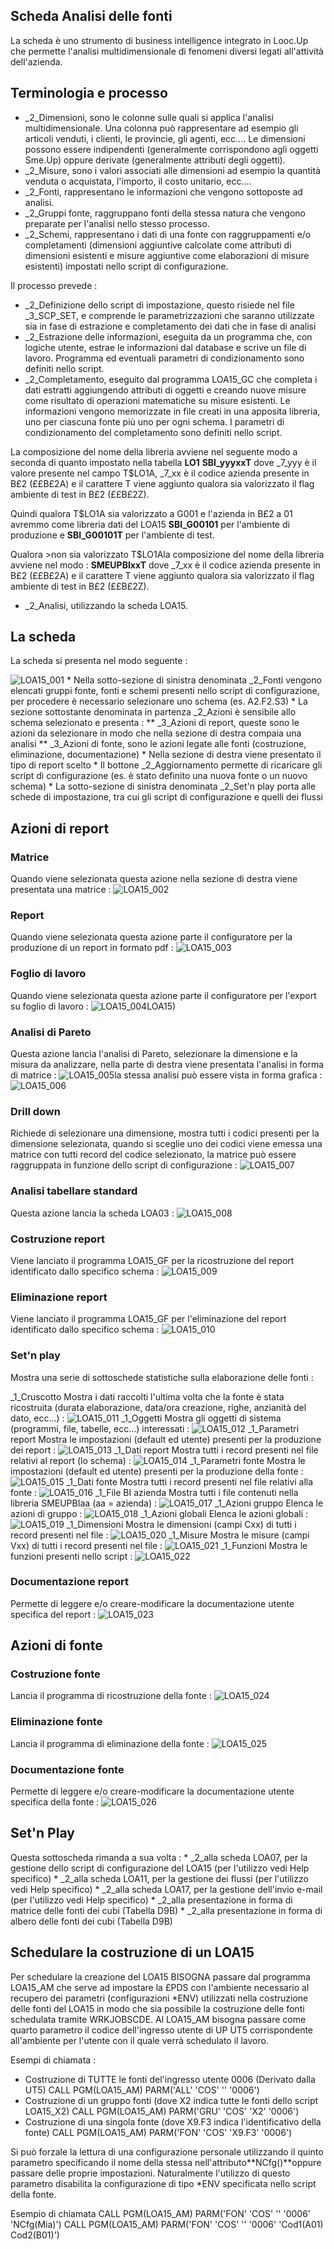 ## Scheda Analisi delle fonti
La scheda è uno strumento di business intelligence integrato in Looc.Up che permette l'analisi multidimensionale di fenomeni diversi legati all'attività dell'azienda.

##  Terminologia e processo
-  _2_Dimensioni, sono le colonne sulle quali si applica l'analisi multidimensionale. Una colonna può rappresentare ad esempio gli articoli venduti, i clienti, le provincie, gli agenti, ecc.... Le dimensioni  possono essere indipendenti (generalmente corrispondono agli oggetti Sme.Up) oppure derivate (generalmente attributi degli oggetti).
-  _2_Misure, sono i valori associati alle dimensioni ad esempio la quantità venduta o acquistata, l'importo, il costo unitario, ecc....
-  _2_Fonti, rappresentano le informazioni che vengono sottoposte ad analisi.
-  _2_Gruppi fonte, raggruppano fonti della stessa natura che vengono preparate per l'analisi nello stesso processo.
-  _2_Schemi, rappresentano i dati di una fonte con raggruppamenti e/o completamenti (dimensioni aggiuntive calcolate come attributi di dimensioni esistenti e misure aggiuntive come elaborazioni di misure esistenti) impostati nello script di configurazione.

Il processo prevede : 
-  _2_Definizione dello script di impostazione, questo risiede nel file _3_SCP_SET, e comprende le parametrizzazioni che saranno utilizzate sia in fase di estrazione e completamento dei dati che in fase di analisi
-  _2_Estrazione delle informazioni, eseguita da un programma che, con logiche utente, estrae le informazioni dal database e scrive un file di lavoro. Programma ed eventuali parametri di condizionamento sono definiti nello script.
-  _2_Completamento, eseguito dal programma LOA15_GC che completa i dati estratti aggiungendo attributi di oggetti e creando nuove misure come risultato di operazioni matematiche su misure esistenti. Le informazioni vengono memorizzate in file creati in una apposita libreria, uno per ciascuna fonte più uno per ogni schema. I parametri di condizionamento del completamento sono definiti nello script.

La composizione del nome della libreria avviene nel seguente modo a seconda di quanto impostato nella tabella **LO1**
**SBI_yyyxxT**
dove _7_yyy è il valore presente nel campo T$LO1A, _7_xx è il codice azienda presente in B£2 (££B£2A) e il carattere T viene aggiunto qualora sia valorizzato il flag ambiente di test in B£2 (££B£2Z).

Quindi qualora T$LO1A sia valorizzato a G001 e l'azienda in B£2 a 01 avremmo come libreria dati del LOA15 **SBI_G00101** per l'ambiente di produzione e **SBI_G00101T** per l'ambiente di test.

Qualora >non sia valorizzato T$LO1Ala composizione del nome della libreria avviene nel modo : 
**SMEUPBIxxT**
dove  _7_xx è il codice azienda presente in B£2 (££B£2A) e il carattere T viene aggiunto qualora sia valorizzato il flag ambiente di test in B£2 (££B£2Z).

-  _2_Analisi, utilizzando la scheda LOA15.

## La scheda
La scheda si presenta nel modo seguente : 

![LOA15_001](http://localhost:3000/immagini/MBDOC_OGG-V2LOCOSA15/LOA15_001.png)
 \* Nella sotto-sezione di sinistra denominata _2_Fonti vengono elencati gruppi fonte, fonti e schemi presenti nello script di configurazione, per procedere è necessario selezionare uno schema (es. A2.F2.S3)
 \* La sezione sottostante denominata in partenza _2_Azioni è sensibile allo schema selezionato e presenta : 
 \*\* _3_Azioni di report, queste sono le azioni da selezionare in modo che nella sezione di destra compaia una analisi
 \*\* _3_Azioni di fonte, sono le azioni legate alle fonti (costruzione, eliminazione, documentazione)
 \* Nella sezione di destra viene presentato il tipo di report scelto
 \* Il bottone _2_Aggiornamento permette di ricaricare gli script di configurazione (es. è stato definito una nuova fonte o un nuovo schema)
 \* La sotto-sezione di sinistra denominata _2_Set'n play porta alle schede di impostazione, tra cui gli script di configurazione e quelli dei flussi

## Azioni di report
### Matrice
Quando viene selezionata questa azione nella sezione di destra viene presentata una matrice : 
![LOA15_002](http://localhost:3000/immagini/MBDOC_OGG-V2LOCOSA15/LOA15_002.png)
### Report
Quando viene selezionata questa azione parte il configuratore per la produzione di un report in formato pdf : 
![LOA15_003](http://localhost:3000/immagini/MBDOC_OGG-V2LOCOSA15/LOA15_003.png)
### Foglio di lavoro
Quando viene selezionata questa azione parte il configuratore per l'export su foglio di lavoro : 
![LOA15_004](http://localhost:3000/immagini/MBDOC_OGG-V2LOCOSA15/LOA15_004.png)LOA15)

### Analisi di Pareto
Questa azione lancia l'analisi di Pareto, selezionare la dimensione e la misura da analizzare, nella parte di destra viene presentata l'analisi in forma di matrice : 
![LOA15_005](http://localhost:3000/immagini/MBDOC_OGG-V2LOCOSA15/LOA15_005.png)la stessa analisi può essere vista in forma grafica : 
![LOA15_006](http://localhost:3000/immagini/MBDOC_OGG-V2LOCOSA15/LOA15_006.png)
### Drill down
Richiede di selezionare una dimensione, mostra tutti i codici presenti per la dimensione selezionata, quando si sceglie uno dei codici viene emessa una matrice con tutti record del codice selezionato, la matrice può essere raggruppata in funzione dello script di configurazione : 
![LOA15_007](http://localhost:3000/immagini/MBDOC_OGG-V2LOCOSA15/LOA15_007.png)
### Analisi tabellare standard
Questa azione lancia la scheda LOA03 : 
![LOA15_008](http://localhost:3000/immagini/MBDOC_OGG-V2LOCOSA15/LOA15_008.png)
### Costruzione report
Viene lanciato il programma LOA15_GF per la ricostruzione del report identificato dallo specifico schema : 
![LOA15_009](http://localhost:3000/immagini/MBDOC_OGG-V2LOCOSA15/LOA15_009.png)
### Eliminazione report
Viene lanciato il programma LOA15_GF per l'eliminazione del report identificato dallo specifico schema : 
![LOA15_010](http://localhost:3000/immagini/MBDOC_OGG-V2LOCOSA15/LOA15_010.png)
### Set'n play
Mostra una serie di sottoschede statistiche sulla elaborazione delle fonti : 

_1_Cruscotto
Mostra i dati raccolti l'ultima volta che la fonte è stata ricostruita (durata elaborazione, data/ora creazione, righe, anzianità del dato, ecc...) : 
![LOA15_011](http://localhost:3000/immagini/MBDOC_OGG-V2LOCOSA15/LOA15_011.png)
_1_Oggetti
Mostra gli oggetti di sistema (programmi, file, tabelle, ecc...) interessati : 
![LOA15_012](http://localhost:3000/immagini/MBDOC_OGG-V2LOCOSA15/LOA15_012.png)
_1_Parametri report
Mostra le impostazioni (default ed utente) presenti per la produzione dei report : 
![LOA15_013](http://localhost:3000/immagini/MBDOC_OGG-V2LOCOSA15/LOA15_013.png)
_1_Dati report
Mostra tutti i record presenti nel file relativi al report (lo schema) : 
![LOA15_014](http://localhost:3000/immagini/MBDOC_OGG-V2LOCOSA15/LOA15_014.png)
_1_Parametri fonte
Mostra le impostazioni (default ed utente) presenti per la produzione della fonte : 
![LOA15_015](http://localhost:3000/immagini/MBDOC_OGG-V2LOCOSA15/LOA15_015.png)
_1_Dati fonte
Mostra tutti i record presenti nel file relativi alla fonte : 
![LOA15_016](http://localhost:3000/immagini/MBDOC_OGG-V2LOCOSA15/LOA15_016.png)
_1_File BI azienda
Mostra tutti i file contenuti nella libreria SMEUPBIaa (aa = azienda) : 
![LOA15_017](http://localhost:3000/immagini/MBDOC_OGG-V2LOCOSA15/LOA15_017.png)
_1_Azioni gruppo
Elenca le azioni di gruppo : 
![LOA15_018](http://localhost:3000/immagini/MBDOC_OGG-V2LOCOSA15/LOA15_018.png)
_1_Azioni globali
Elenca le azioni globali : 
![LOA15_019](http://localhost:3000/immagini/MBDOC_OGG-V2LOCOSA15/LOA15_019.png)
_1_Dimensioni
Mostra le dimensioni (campi Cxx) di tutti i record presenti nel file : 
![LOA15_020](http://localhost:3000/immagini/MBDOC_OGG-V2LOCOSA15/LOA15_020.png)
_1_Misure
Mostra le misure (campi Vxx) di tutti i record presenti nel file : 
![LOA15_021](http://localhost:3000/immagini/MBDOC_OGG-V2LOCOSA15/LOA15_021.png)
_1_Funzioni
Mostra le funzioni presenti nello script : 
![LOA15_022](http://localhost:3000/immagini/MBDOC_OGG-V2LOCOSA15/LOA15_022.png)
### Documentazione report
Permette di leggere e/o creare-modificare la documentazione utente specifica del report : 
![LOA15_023](http://localhost:3000/immagini/MBDOC_OGG-V2LOCOSA15/LOA15_023.png)
## Azioni di fonte
### Costruzione fonte
Lancia il programma di ricostruzione della fonte : 
![LOA15_024](http://localhost:3000/immagini/MBDOC_OGG-V2LOCOSA15/LOA15_024.png)
### Eliminazione fonte
Lancia il programma di eliminazione della fonte : 
![LOA15_025](http://localhost:3000/immagini/MBDOC_OGG-V2LOCOSA15/LOA15_025.png)
### Documentazione fonte
Permette di leggere e/o creare-modificare la documentazione utente specifica della fonte : 
![LOA15_026](http://localhost:3000/immagini/MBDOC_OGG-V2LOCOSA15/LOA15_026.png)
## Set'n Play
Questa sottoscheda rimanda a sua volta : 
 \* _2_alla scheda LOA07, per la gestione dello script di configurazione del LOA15 (per l'utilizzo vedi Help specifico)
 \* _2_alla scheda LOA11, per la gestione dei flussi (per l'utilizzo vedi Help specifico)
 \* _2_alla scheda LOA17, per la gestione dell'invio e-mail (per l'utilizzo vedi Help specifico)
 \* _2_alla presentazione in forma di matrice delle fonti dei cubi (Tabella D9B)
 \* _2_alla presentazione in forma di albero delle fonti dei cubi (Tabella D9B)

## Schedulare la costruzione di un LOA15

Per schedulare la creazione del LOA15 BISOGNA passare dal programma LOA15_AM che serve ad impostare la £PDS con l'ambiente necessario al recupero dei  parametri (configurazioni \*ENV) utilizzati nella costruzione delle fonti del LOA15 in modo che sia possibile la costruzione delle fonti schedulata tramite WRKJOBSCDE.
Al LOA15_AM bisogna passare come quarto parametro il codice dell'ingresso utente di UP UT5 corrispondente all'ambiente per l'utente con il quale verrà schedulato il lavoro.


 Esempi di chiamata : 
 - Costruzione di TUTTE le fonti del'ingresso utente 0006 (Derivato dalla UT5)
   CALL PGM(LOA15_AM) PARM('ALL' 'COS' '' '0006')
 - Costruzione di un gruppo fonti (dove X2 indica tutte le fonti dello script LOA15_X2)
   CALL PGM(LOA15_AM) PARM('GRU' 'COS' 'X2' '0006')
 - Costruzione di una singola fonte (dove X9.F3 indica l'identificativo della fonte)
   CALL PGM(LOA15_AM) PARM('FON' 'COS' 'X9.F3' '0006')

Si può forzale la lettura di una configurazione personale utilizzando il quinto parametro specificando il nome della stessa nell'attributo**NCfg()**oppure passare delle proprie impostazioni.
Naturalmente l'utilizzo di questo parametro disabilita la configurazione di tipo \*ENV specificata nello script della fonte.

Esempio di chiamata
   CALL PGM(LOA15_AM) PARM('FON' 'COS' '' '0006' 'NCfg(Mia)')
   CALL PGM(LOA15_AM) PARM('FON' 'COS' '' '0006' 'Cod1(A01) Cod2(B01)')
